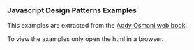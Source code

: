 ### Javascript Design Patterns Examples

This examples are extracted from the [Addy Osmani web book](https://addyosmani.com/resources/essentialjsdesignpatterns/book/#singletonpatternjavascript).

To view the axamples only open the html in a browser.
